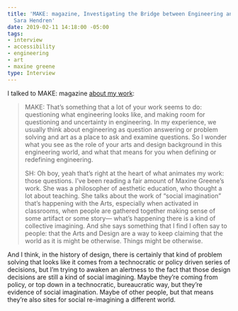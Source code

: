```yaml
---
title: 'MAKE: magazine, Investigating the Bridge between Engineering and Art with
  Sara Hendren'
date: 2019-02-11 14:18:00 -05:00
tags:
- interview
- accessibility
- engineering
- art
- maxine greene
type: Interview
---
```


I talked to MAKE: magazine [about my work](https://makezine.com/2018/02/02/engineering-art-bridge/):

>MAKE: That’s something that a lot of your work seems to do: questioning what engineering looks like, and making room for questioning and uncertainty in engineering. In my experience, we usually think about engineering as question answering or problem solving and art as a place to ask and examine questions. So I wonder what you see as the role of your arts and design background in this engineering world, and what that means for you when defining or redefining engineering.
>
>SH: Oh boy, yeah that’s right at the heart of what animates my work: those questions. I’ve been reading a fair amount of Maxine Greene’s work. She was a philosopher of aesthetic education, who thought a lot about teaching. She talks about the work of “social imagination” that’s happening with the Arts, especially when activated in classrooms, when people are gathered together making sense of some artifact or some story— what’s happening there is a kind of collective imagining. And she says something that I find I often say to people: that the Arts and Design are a way to keep claiming that the world as it is might be otherwise. Things might be otherwise.
>
>
And I think, in the history of design, there is certainly that kind of problem solving that looks like it comes from a technocratic or policy driven series of decisions, but I’m trying to awaken an alertness to the fact that those design decisions are still a kind of social imagining. Maybe they’re coming from policy, or top down in a technocratic, bureaucratic way, but they’re evidence of social imagination. Maybe of other people, but that means they’re also sites for social re-imagining a different world.